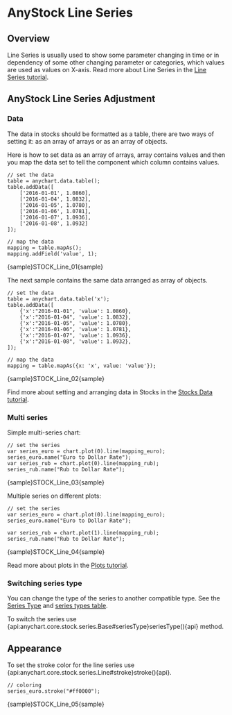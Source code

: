 # AnyStock Line Series

## Overview

Line Series is usually used to show some parameter changing in time or in dependency of some other changing parameter or categories, which values are used as values on X-axis. Read more about Line Series in the [Line Series tutorial](../../Basic_Charts/Line_Chart).

## AnyStock Line Series Adjustment
 
### Data

The data in stocks should be formatted as a table, there are two ways of setting it: as an array of arrays or as an array of objects. 

Here is how to set data as an array of arrays, array contains values and then you map the data set to tell the component which column contains values. 

```
// set the data
table = anychart.data.table();
table.addData([
    ['2016-01-01', 1.0860],
    ['2016-01-04', 1.0832],
    ['2016-01-05', 1.0780],
    ['2016-01-06', 1.0781],
    ['2016-01-07', 1.0936],
    ['2016-01-08', 1.0932]
]);

// map the data
mapping = table.mapAs();
mapping.addField('value', 1);
```

{sample}STOCK\_Line\_01{sample}

The next sample contains the same data arranged as array of objects.

```
// set the data
table = anychart.data.table('x');
table.addData([
    {'x':"2016-01-01", 'value': 1.0860},
    {'x':"2016-01-04", 'value': 1.0832},
    {'x':"2016-01-05", 'value': 1.0780},
    {'x':"2016-01-06", 'value': 1.0781},
    {'x':"2016-01-07", 'value': 1.0936},
    {'x':"2016-01-08", 'value': 1.0932},
]);

// map the data
mapping = table.mapAs({x: 'x', value: 'value'});
```

{sample}STOCK\_Line\_02{sample}

Find more about setting and arranging data in Stocks in the [Stocks Data tutorial](../Data).

### Multi series

Simple multi-series chart:

```
// set the series
var series_euro = chart.plot(0).line(mapping_euro);
series_euro.name("Euro to Dollar Rate");
var series_rub = chart.plot(0).line(mapping_rub);
series_rub.name("Rub to Dollar Rate");
```

{sample}STOCK\_Line\_03{sample}

Multiple series on different plots:

```
// set the series
var series_euro = chart.plot(0).line(mapping_euro);
series_euro.name("Euro to Dollar Rate");

var series_rub = chart.plot(1).line(mapping_rub);
series_rub.name("Rub to Dollar Rate");
```

{sample}STOCK\_Line\_04{sample}

Read more about plots in the [Plots tutorial](../Chart_Plots).

### Switching series type

You can change the type of the series to another compatible type. See the [Series Type](Series_Type) and [series types table](Supported_Series#list_of_supported_series).

To switch the series use {api:anychart.core.stock.series.Base#seriesType}seriesType(){api} method.

##  Appearance

To set the stroke color for the line series use {api:anychart.core.stock.series.Line#stroke}stroke(){api}.

```
// coloring
series_euro.stroke("#ff0000");
```

{sample}STOCK\_Line\_05{sample}